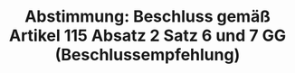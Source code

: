 ---
abstimmung:
  abstimmung: 1
  bundestagssitzung: 154
  datum: 25. März 2020
  legislaturperiode: 19
categories:
- Todo
data:
- title: Abstimmungsergebnis 20200325_1-data.pdf
  url: /res/2021-btw/abstimmungsergebnisse/20200325_1-data.pdf
- title: Abstimmungsergebnis 20200325_1_xls-data.xlsx
  url: /res/2021-btw/abstimmungsergebnisse/20200325_1_xls-data.xlsx
- title: Abstimmungsergebnis 20200325_1_xls-data.csv
  url: /res/2021-btw/abstimmungsergebnisse/csv/20200325_1_xls-data.csv
documents:
- local: /res/2021-btw/drucksachen/18108.pdf
  title: Drucksache 19/18108
  url: https://dip21.bundestag.de/dip21/btd/19/181/1918108.pdf
ergebnis:
  AfD:
    enthaltung: 54
    gesamt: 89
    ja: 2
    nein: 3
    nichtabgegeben: 30
    ungueltig: 0
  Bündnis 90/Die Grünen:
    enthaltung: 0
    gesamt: 67
    ja: 42
    nein: 0
    nichtabgegeben: 25
    ungueltig: 0
  Die Linke:
    enthaltung: 0
    gesamt: 69
    ja: 37
    nein: 0
    nichtabgegeben: 32
    ungueltig: 0
  FDP:
    enthaltung: 0
    gesamt: 80
    ja: 67
    nein: 0
    nichtabgegeben: 13
    ungueltig: 0
  cdu/csu:
    enthaltung: 0
    gesamt: 246
    ja: 193
    nein: 0
    nichtabgegeben: 53
    ungueltig: 0
  file: 20200325_1_xls-data.xlsx
  fraktionslos:
    enthaltung: 1
    gesamt: 6
    ja: 0
    nein: 0
    nichtabgegeben: 5
    ungueltig: 0
  spd:
    enthaltung: 0
    gesamt: 152
    ja: 128
    nein: 0
    nichtabgegeben: 24
    ungueltig: 0
layout: abstimmung
links:
- title: Link zu bundestag.de
  url: https://www.bundestag.de/parlament/plenum/abstimmung/abstimmung?id=666
preview: 'Deutscher Bundestag


  154. Sitzung des Deutschen Bundestages

  am Mittwoch, 25. März 2020


  Endgültiges Ergebnis der Namentlichen Abstimmung Nr. 1


  Beschlussempfehlung des Haushaltsausschusses (8. Ausschuss) zu dem Antrag der

  Fraktionen der CDU/CSU und SPD

  Beschluss des Bundestages gemäß Artikel 115 Absatz 2 Satz 6 und 7 des Grundgesetzes

  Drs. 19/18108'
tags:
- Todo
title: 'Abstimmung: Beschluss gemäß Artikel 115 Absatz 2 Satz 6 und 7 GG (Beschlussempfehlung)'
---